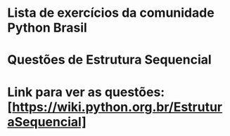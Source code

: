# Lista de exercícios da comunidade Python Brasil
# Questões de Estrutura Sequencial
# Link para ver as questões: [https://wiki.python.org.br/EstruturaSequencial]
